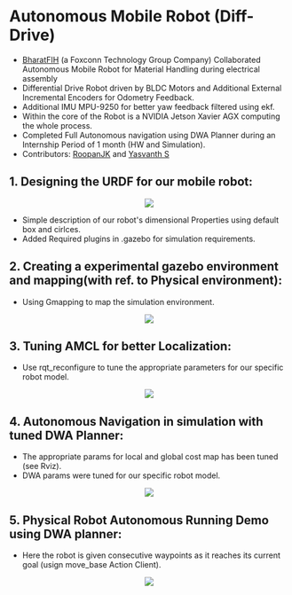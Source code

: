 # Autonomous Mobile Robot (Diff-Drive)
 - [BharatFIH](https://www.bharatfih.com/) (a Foxconn Technology Group Company) Collaborated Autonomous Mobile Robot for Material Handling during electrical assembly
 - Differential Drive Robot driven by BLDC Motors and Additional External Incremental Encoders for Odometry Feedback.
 - Additional IMU MPU-9250 for better yaw feedback filtered using ekf.
 - Within the core of the Robot is a NVIDIA Jetson Xavier AGX computing the whole process.
 - Completed Full Autonomous navigation using DWA Planner during an Internship Period of 1 month (HW and Simulation).
 - Contributors: [RoopanJK](https://github.com/RoopanJK) and [Yasvanth S](https://github.com/yasvanth-s)

## 1. Designing the URDF for our mobile robot:
<p align="center">
<img src="https://github.com/yasvanth-s/amr_diff_bfih/blob/master/assets/URDF.gif"
</p>
 
 - Simple description of our robot's dimensional Properties using default box and cirlces.
 - Added Required plugins in .gazebo for simulation requirements.
 
 ## 2. Creating a experimental gazebo environment and mapping(with ref. to Physical environment):
 
 - Using Gmapping to map the simulation environment.
<p align="center">
<img src="https://github.com/Yasvanth-S/amr_diff_bfih/blob/master/assets/Mapping.gif"
</p> 

## 3. Tuning AMCL for better Localization:
 - Use rqt_reconfigure to tune the appropriate parameters for our specific robot model.
<p align="center">
<img src="https://github.com/yasvanth-s/amr_diff_bfih/blob/master/assets/amcl.gif"
</p> 

## 4. Autonomous Navigation in simulation with tuned DWA Planner:
 - The appropriate params for local and global cost map has been tuned (see Rviz).
 - DWA params were tuned for our specific robot model.
 <p align="center">
<img src="https://github.com/yasvanth-s/amr_diff_bfih/blob/master/assets/a_nav.gif"
</p>

## 5. Physical Robot Autonomous Running Demo using DWA planner:
 - Here the robot is given consecutive waypoints as it reaches its current goal (usign move_base Action Client).
 <p align="center">
<img src="https://github.com/yasvanth-s/amr_diff_bfih/blob/master/assets/a_nav.gif"
</p>
